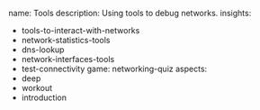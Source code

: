 name: Tools
description: Using tools to debug networks.
insights:
  - tools-to-interact-with-networks
  - network-statistics-tools
  - dns-lookup
  - network-interfaces-tools
  - test-connectivity
game: networking-quiz
aspects:
  - deep
  - workout
  - introduction
 
